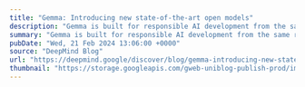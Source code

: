 ```yaml
---
title: "Gemma: Introducing new state-of-the-art open models"
description: "Gemma is built for responsible AI development from the same research and technology used to create Gemini models."
summary: "Gemma is built for responsible AI development from the same research and technology used to create Gemini models."
pubDate: "Wed, 21 Feb 2024 13:06:00 +0000"
source: "DeepMind Blog"
url: "https://deepmind.google/discover/blog/gemma-introducing-new-state-of-the-art-open-models/"
thumbnail: "https://storage.googleapis.com/gweb-uniblog-publish-prod/images/Gemma-social-share.width-1300.jpg"
---
```


